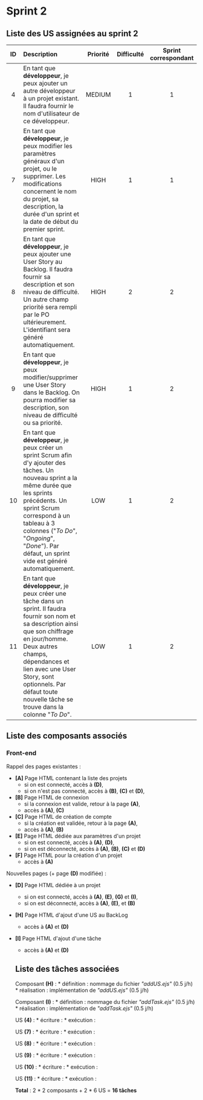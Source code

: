 # Sprint 2
## Liste des US assignées au sprint 2
|   ID  |   Description |   Priorité    |   Difficulté      | Sprint correspondant  |
|:-----:|:--------------|:-------------:|:-----------------:|:---------------------:|
|4|En tant que __développeur__, je peux ajouter un autre développeur à un projet existant. Il faudra fournir le nom d'utilisateur de ce développeur.|MEDIUM| 1 | 1 |
|7|En tant que __développeur__, je peux modifier les paramètres généraux d'un projet, ou le supprimer. Les modifications concernent le nom du projet, sa description, la durée d'un sprint et la date de début du premier sprint.|HIGH| 1 | 1 |
|8|En tant que __développeur__, je peux ajouter une User Story au Backlog. Il faudra fournir sa description et son niveau de difficulté. Un autre champ priorité sera rempli par le PO ultérieurement. L'identifiant sera généré automatiquement.|HIGH| 2 | 2 |
|9|En tant que __développeur__, je peux modifier/supprimer une User Story dans le Backlog. On pourra modifier sa description, son niveau de difficulté ou sa priorité.|HIGH| 1 | 2 |
|10|En tant que __développeur__, je peux créer un sprint Scrum afin d'y ajouter des tâches. Un nouveau sprint a la même durée que les sprints précédents. Un sprint Scrum correspond à un tableau à 3 colonnes ("_To Do_", "_Ongoing_", "_Done_"). Par défaut, un sprint vide est généré automatiquement. |LOW| 1 | 2 |
|11|En tant que __développeur__, je peux créer une tâche dans un sprint. Il faudra fournir son nom et sa description ainsi que son chiffrage en jour/homme. Deux autres champs, dépendances et lien avec une User Story, sont optionnels. Par défaut toute nouvelle tâche se trouve dans la colonne "_To Do_". |LOW| 1 | 2 |

## Liste des composants associés
### Front-end
Rappel des pages existantes :
* __[A]__ Page HTML contenant la liste des projets
    * si on est connecté, accès à __(D)__,
    * si on n'est pas connecté, accès à  __(B)__,  __(C)__ et __(D)__,
* __[B]__ Page HTML de connexion
    * si la connexion est valide, retour à la page __(A)__,
    * accès à __(A)__, __(C)__
* __[C]__ Page HTML de création de compte
    * si la création est validée, retour à la page __(A)__,
    * accès à __(A)__, __(B)__
* __[E]__ Page HTML dédiée aux paramètres d'un projet
    * si on est connecté, accès à __(A)__, __(D)__,
    * si on est déconnecté, accès à __(A)__, __(B)__, __(C)__ et __(D)__
* __[F]__ Page HTML pour la création d'un projet
    * accès à __(A)__

Nouvelles pages (+ page __(D)__ modifiée) :

* __[D]__ Page HTML dédiée à un projet
    * si on est connecté, accès à __(A)__, __(E)__, __(G)__ et __(I)__,
    * si on est déconnecté, accès à __(A)__, __(E)__, et __(B)__
* __[H]__ Page HTML d'ajout d'une US au BackLog
    * accès à __(A)__ et __(D)__
* __[I]__ Page HTML d'ajout d'une tâche
    * accès à __(A)__ et __(D)__

    ## Liste des tâches associées

    Composant __(H)__ :
      * définition : nommage du fichier _"addUS.ejs"_ (0.5 j/h)
      * réalisation : implémentation de _"addUS.ejs"_ (0.5 j/h)

    Composant __(I)__ :
      * définition : nommage du fichier _"addTask.ejs"_ (0.5 j/h)
      * réalisation : implémentation de _"addTask.ejs"_ (0.5 j/h)

    US __(4)__ :
      * écriture :
      * exécution :

    US __(7)__ :
      * écriture :
      * exécution :

    US __(8)__ :
      * écriture :
      * exécution :

    US __(9)__ :
      * écriture :
      * exécution :

    US __(10)__ :
      * écriture :
      * exécution :

    US __(11)__ :
      * écriture :
      * exécution :

    __Total__ : 2 \* 2 composants + 2 \* 6 US = __16 tâches__
